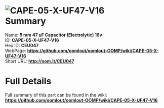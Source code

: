 
![CAPE-05-X-UF47-V16](https://github.com/oomlout/oomlout-OOMP/blob/master/parts/CAPE-05-X-UF47-V16/CAPE-05-X-UF47-V16_420.jpg)   
Summary
=================
  
Name: __5 mm 47 uF Capacitor (Electrolytic) 16v__    
ID: __CAPE-05-X-UF47-V16__   
Hex ID: __CEU047__   
WebPage: __https://github.com/oomlout/oomlout-OOMP/wiki/CAPE-05-X-UF47-V16__   
Short URL: __http://oom.lt/CEU047__   

Full Details
==========================
Full summary of this part can be found in the wiki:   
__https://github.com/oomlout/oomlout-OOMP/wiki/CAPE-05-X-UF47-V16__    


